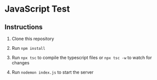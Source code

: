 # JavaScript Test

## Instructions

1. Clone this repository

2. Run `npm install`

3. Run `npx tsc` to compile the typescript files or `npx tsc -w` to watch for changes

4. Run `nodemon index.js` to start the server
